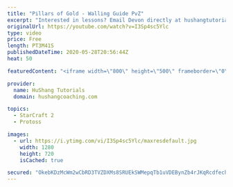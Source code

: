 ```yaml
---
title: "Pillars of Gold - Walling Guide PvZ"
excerpt: "Interested in lessons? Email Devon directly at hushangtutorials@outlook.com ------------------------------------------------------------------------------------------------------- Want to support HuShang Tutorials directly? Patreon is a website where you can contribute a monthly donation that will help"
originalUrl: https://youtube.com/watch?v=I3Sp4sc5Ylc
type: video
price: Free
length: PT3M41S
publishedDateTime: 2020-05-28T20:56:44Z
heat: 50

featuredContent: "<iframe width=\"800\" height=\"500\" frameborder=\"0\" src=\"https://www.youtube.com/embed/I3Sp4sc5Ylc\" allow=\"accelerometer; autoplay; encrypted-media; gyroscope; picture-in-picture\" allowfullscreen></iframe>"

provider:
  name: HuShang Tutorials
  domain: hushangcoaching.com

topics:
  - StarCraft 2
  - Protoss

images:
  - url: https://i.ytimg.com/vi/I3Sp4sc5Ylc/maxresdefault.jpg
    width: 1280
    height: 720
    isCached: true

secured: "OkebKDzMcWm2wCbRD3TVZDXMs8SRUEkSWMepqTb1uVDEBynZb4rJKqRcdfech1dUgMCAq+SzPEPMihexyEcx0vleG5RhEFm59RaLZN1kvFSklQl0AnIOqiqbHmKlE6sXlc5yJ71H9c2WKX9Pn3L4gzh5fkodKILWvqOzcoJh4Ix8PGzjmb0F1/hgkxBH9MifPe+hDuSxxafQdZCYWgra0tzyXjlBzhXcuhjhTJAPZqwrMYaie4zy0tEg0U6RHDbqpNrhAw9ySlsNVFiCYwWadptIThIdieciyuffW5R7YmaWp4RgdoJxDcXTXe4jIG5sLtYRz4MulunmBYYCT8ewQimXuVEoPNFg8NyuhzvB6oVVwDEFVMBeLaPAaYZTzItByq3psjmhMGuXSzTCbOSPr8rRyTNh0zHKSZ66TlQj8XY=;lcxMStSuvi6ifIHujB++6Q=="
---
```


